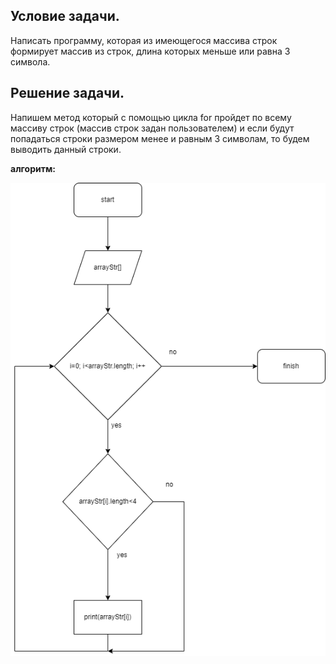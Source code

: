 ## Условие задачи.
Написать программу, которая из имеющегося массива строк формирует массив из строк, длина которых меньше или равна 3 символа.

## Решение задачи.
Напишем метод который с помощью цикла for пройдет по всему массиву строк (массив строк задан пользователем) и если будут попадаться строки размером менее и равным 3 символам, то будем выводить данный строки.     





 **алгоритм:**
  
  
![алгоритм](/algo1.png)
